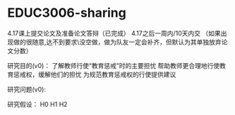 # EDUC3006-sharing

4.17课上提交论文及准备论文答辩（已完成）
4.17之后一周内/10天内交
（如果出现做的很随意,达不到要求\没空做，做为队友一定会补齐，但默认为其单独放弃论文分数）



研究目的(v0)：
了解教师行使“教育惩戒”时的主要担忧
帮助教师更合理地行使教育惩戒权，缓解他们的担忧
为规范教育惩戒权的行使提供建议

研究问题(v0):


研究假设：
H0
H1
H2
